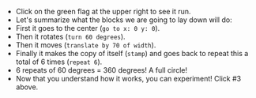- Click on the green flag at the upper right to see it run.
- Let's summarize what the blocks we are going to lay down will do:
- First it goes to the center (`go to x: 0 y: 0`).
- Then it rotates (`turn 60 degrees`).
- Then it moves (`translate by 70 of width`).
- Finally it makes the copy of itself (`stamp`) and goes back to repeat this a total of 6 times (`repeat 6`).
- 6 repeats of 60 degrees = 360 degrees! A full circle!
- Now that you understand how it works, you can experiment! Click #3 above.
